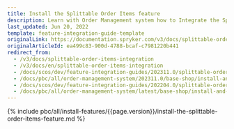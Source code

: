 ```yaml
---
title: Install the Splittable Order Items feature
description: Learn with Order Management system how to Integrate the Splittable Order Items feature into your Spryker project.
last_updated: Jun 20, 2022
template: feature-integration-guide-template
originalLink: https://documentation.spryker.com/v3/docs/splittable-order-items-integration
originalArticleId: ea499c83-900d-4788-bcaf-c7981220b441
redirect_from:
  - /v3/docs/splittable-order-items-integration
  - /v3/docs/en/splittable-order-items-integration
  - /docs/scos/dev/feature-integration-guides/202311.0/splittable-order-items-feature-integration.html
  - /docs/pbc/all/order-management-system/202311.0/base-shop/install-and-update/install-features/install-the-splittable-order-items-feature.html
  - /docs/scos/dev/feature-integration-guides/202204.0/splittable-order-items-feature-integration.html
  - /docs/pbc/all/order-management-system/latest/base-shop/install-and-upgrade/install-features/install-the-splittable-order-items-feature.html
---
```


{% include pbc/all/install-features/{{page.version}}/install-the-splittable-order-items-feature.md %} <!-- To edit, see /_includes/pbc/all/install-features/202204.0/install-the-splittable-order-items-feature.md -->
